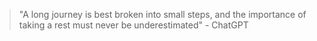 > "A long journey is best broken into small steps, and the importance of taking a rest must never be underestimated" - ChatGPT
